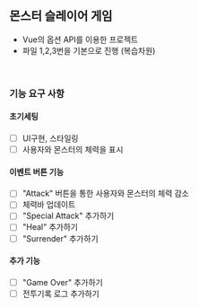 ## 몬스터 슬레이어 게임

- Vue의 옵션 API를 이용한 프로젝트
- 파일 1,2,3번을 기본으로 진행 (복습차원)

<br>

### 기능 요구 사항

#### 초기세팅

- [ ] UI구현, 스타일링
- [ ] 사용자와 몬스터의 체력을 표시

#### 이벤트 버튼 기능

- [ ] "Attack" 버튼을 통한 사용자와 몬스터의 체력 감소
- [ ] 체력바 업데이트
- [ ] "Special Attack" 추가하기
- [ ] "Heal" 추가하기
- [ ] "Surrender" 추가하기

#### 추가 기능

- [ ] "Game Over" 추가하기
- [ ] 전투기록 로그 추가하기
